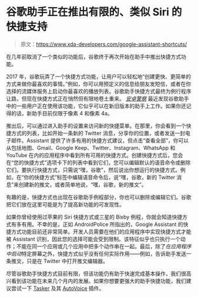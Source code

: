 # 谷歌助手正在推出有限的、类似 Siri 的快捷支持

> 原文：<https://www.xda-developers.com/google-assistant-shortcuts/>

在几年前取消了一个类似的功能后，谷歌终于再次开始在助手中推出快捷方式功能。

2017 年，谷歌玩弄了一个快捷方式功能，让用户可以轻松地“创建更快、更简单的方式来做你最喜欢的事情。”例如，你可以用预定义的信息给朋友发短信，或者在你选择的流媒体服务上启动你最喜欢的播放列表。谷歌助手快捷方式最终为例行程序让路，但现在快捷方式正在悄然但有限地卷土重来。 *[安卓警察](https://www.androidpolice.com/2020/09/02/google-assistant-is-rolling-out-a-barebones-clone-of-siri-shortcuts/)* 最近发现谷歌助手中的一些用户正在使用该功能，它似乎可以在新旧版本的助手上工作。如果你还记得的话，新助手目前仅限于像素 4 和像素 4a。

推出后，可以通过进入助手的设置来访问新的快捷菜单。在那里，你会看到一个快捷方式的列表，比如开始一条新的 Twitter 消息，分享你的位置，或者发送一封电子邮件。Assistant 提供了许多有用的快捷方式建议，但点击“查看全部”，你可以从包括地图、Gmail、Google Keep、Twitter、Instagram、WhatsApp 和 YouTube 在内的应用程序中看到所有可用的快捷方式。创建快捷方式后，您会在“您的快捷方式”选项卡下的列表中看到它们，您可以编辑默认的语音命令或删除它们。要执行快捷方式，只需说“嘿，谷歌”，然后说出你想运行的快捷方式。例如，在“你的快捷方式”标签中编辑语音命令后，说“嘿，谷歌，新的 Twitter 消息”来创建新的推文，或者简单地说，“嘿，谷歌，新的推文”。

有趣的是，快捷方式也出现在谷歌助手例程部分，你也可以删除或编辑它们。谷歌把它们放在这里可能是为了提高新功能的可发现性。

如果你曾经使用过苹果的 Siri 快捷方式或三星的 Bixby 例程，你就会知道快捷方式有多有用。不幸的是，正如 AndroidPolice 所指出的，Google Assistant 的快捷方式功能目前还非常简单。开发人员需要在他们的应用程序中实现快捷方式才能被 Assistant 识别，因此您的选择可能会受到限制。该特征似乎也只执行一个动作；不能在同一个应用或几个应用中把多个动作串在一起。最后，除了*在应用程序中启动*特定屏幕之外，快捷方式似乎没有任何实际作用——例如，告诉助手发送一条推文，只是在 Twitter 中打开推文编辑器。

尽管谷歌助手快捷方式目前有限，但该功能仍有助于快速完成基本操作，我们很高兴看到该功能在未来几个月内的发展。如果你想要更强大的助手快捷功能，我们建议尝试一下 [Tasker](https://www.xda-developers.com/tag/tasker/) 及其 [AutoVoice](https://www.xda-developers.com/tag/autovoice/) 插件。